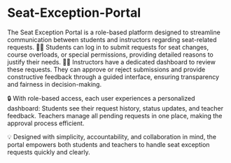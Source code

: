 # Seat-Exception-Portal

The Seat Exception Portal is a role-based platform designed to streamline communication between students and instructors regarding seat-related requests.
👩‍🎓 Students can log in to submit requests for seat changes, course overloads, or special permissions, providing detailed reasons to justify their needs.
👨‍🏫 Instructors have a dedicated dashboard to review these requests. They can approve or reject submissions and provide constructive feedback through a guided interface, ensuring transparency and fairness in decision-making.

🔒 With role-based access, each user experiences a personalized dashboard:
Students see their request history, status updates, and teacher feedback.
Teachers manage all pending requests in one place, making the approval process efficient.

💡 Designed with simplicity, accountability, and collaboration in mind, the portal empowers both students and teachers to handle seat exception requests quickly and clearly.
